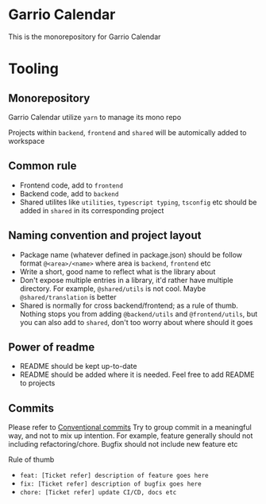 # Garrio Calendar

This is the monorepository for Garrio Calendar

# Tooling

## Monorepository
Garrio Calendar utilize `yarn` to manage its mono repo

Projects within `backend`, `frontend` and `shared` will be automically added to workspace

## Common rule

- Frontend code, add to `frontend`
- Backend code, add to `backend`
- Shared utilites like `utilities`, `typescript typing`, `tsconfig` etc should be added in `shared` in its corresponding project

## Naming convention and project layout

- Package name (whatever defined in package.json) should be follow format `@<area>/<name>` where area is `backend`, `frontend` etc
- Write a short, good name to reflect what is the library about
- Don't expose multiple entries in a library, it'd rather have multiple directory. For example, `@shared/utils` is not cool. Maybe `@shared/translation` is better
- Shared is normally for cross backend/frontend; as a rule of thumb. Nothing stops you from adding `@backend/utils` and `@frontend/utils`, but you can also add to `shared`, don't too worry about where should it goes

## Power of readme

- README should be kept up-to-date
- README should be added where it is needed. Feel free to add README to projects

## Commits

Please refer to [Conventional commits](https://www.conventionalcommits.org/en/v1.0.0/)
Try to group commit in a meaningful way, and not to mix up intention. For example, feature generally should not including refactoring/chore. Bugfix should not include new feature etc

Rule of thumb
- `feat: [Ticket refer] description of feature goes here` 
- `fix: [Ticket refer] description of bugfix goes here`
- `chore: [Ticket refer] update CI/CD, docs etc` 